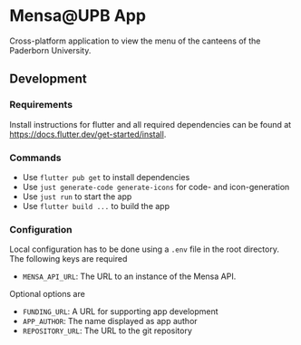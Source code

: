 # Mensa@UPB App

Cross-platform application to view the menu of the canteens of the Paderborn University.

## Development

### Requirements

Install instructions for flutter and all required dependencies can be found at https://docs.flutter.dev/get-started/install.

### Commands

- Use `flutter pub get` to install dependencies
- Use `just generate-code generate-icons` for code- and icon-generation
- Use `just run` to start the app
- Use `flutter build ...` to build the app

### Configuration

Local configuration has to be done using a `.env` file in the root directory. The following keys are required

- `MENSA_API_URL`: The URL to an instance of the Mensa API.

Optional options are

- `FUNDING_URL`: A URL for supporting app development
- `APP_AUTHOR`: The name displayed as app author
- `REPOSITORY_URL`: The URL to the git repository